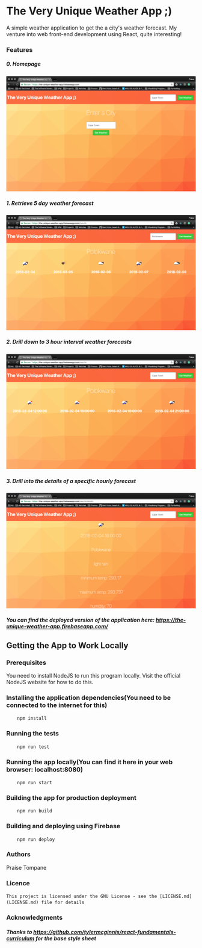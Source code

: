 # The Very Unique Weather App ;)

A simple  weather application to get the a city's weather forecast. My venture into web front-end development using React, quite interesting!

### Features

##### 0. Homepage
![Alt text](/previewimages/homepage.png?raw=true "Optional Title")

##### 1. Retrieve 5 day weather forecast

![Alt text](/previewimages/fivedayweather.png?raw=true "Optional Title")

##### 2. Drill down to 3 hour interval weather forecasts
![Alt text](/previewimages/hourlyweather.png?raw=true "Optional Title")

##### 3. Drill into the details of a specific hourly forecast
![Alt text](/previewimages/detailedweather.png?raw=true "Optional Title")

##### You can find the deployed version of the application here: https://the-unique-weather-app.firebaseapp.com/
## Getting the App to Work Locally
### Prerequisites
You need to install NodeJS to run this program locally. Visit the official NodeJS website for how to do this.

### Installing the application dependencies(You need to be connected to the internet for this)

```
    npm install 
```

### Running the tests
```
    npm run test
```

### Running the app locally(You can  find it here in your web browser: localhost:8080)

```
    npm run start

```

### Building the app for production deployment
```
    npm run build
```

### Building and deploying using Firebase
```
    npm run deploy
```


### Authors
   Praise Tompane
      
### Licence
    This project is licensed under the GNU License - see the [LICENSE.md](LICENSE.md) file for details
    
### Acknowledgments

##### Thanks to https://github.com/tylermcginnis/react-fundamentals-curriculum for the base style sheet
